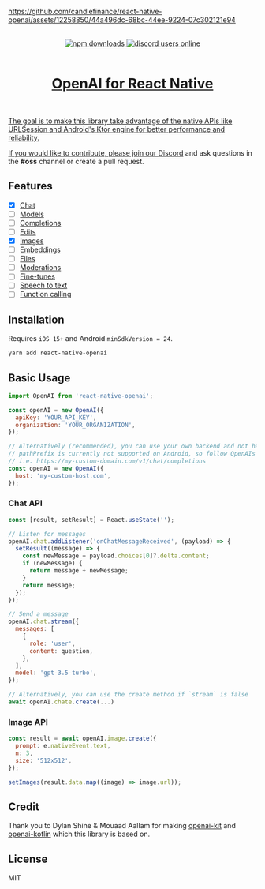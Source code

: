 https://github.com/candlefinance/react-native-openai/assets/12258850/44a496dc-68bc-44ee-9224-07c302121e94

<br/>
<div align="center">
  <a alt="npm" href="https://www.npmjs.com/package/react-native-openai">
      <img alt="npm downloads" src="https://img.shields.io/npm/dm/%40candlefinance%2Freact-native-openai.svg"/>
  </a>
  <a alt="discord users online" href="https://discord.gg/qnAgjxhg6n" 
  target="_blank"
  rel="noopener noreferrer">
    <img alt="discord users online" src="https://img.shields.io/discord/986610142768406548?label=Discord&logo=discord&logoColor=white&cacheSeconds=3600"/>
</div>

<br/>

<h1 align="center">
 OpenAI for React Native
</h1>

<br/>

The goal is to make this library take advantage of the native APIs like URLSession and Android's Ktor engine for better performance and reliability.

If you would like to contribute, please join our [Discord](https://discord.gg/qnAgjxhg6n) and ask questions in the **#oss** channel or create a pull request.

## Features

- [x] [Chat](https://platform.openai.com/docs/api-reference/chat)
- [ ] [Models](https://beta.openai.com/docs/api-reference/models)
- [ ] [Completions](https://beta.openai.com/docs/api-reference/completions)
- [ ] [Edits](https://beta.openai.com/docs/api-reference/edits)
- [x] [Images](https://beta.openai.com/docs/api-reference/images)
- [ ] [Embeddings](https://beta.openai.com/docs/api-reference/embeddings)
- [ ] [Files](https://beta.openai.com/docs/api-reference/files)
- [ ] [Moderations](https://beta.openai.com/docs/api-reference/moderations)
- [ ] [Fine-tunes](https://beta.openai.com/docs/api-reference/fine-tunes)
- [ ] [Speech to text](https://platform.openai.com/docs/guides/speech-to-text)
- [ ] [Function calling](https://platform.openai.com/docs/guides/gpt/function-calling)

## Installation

Requires `iOS 15+` and Android `minSdkVersion = 24`.

```sh
yarn add react-native-openai
```

## Basic Usage

```js
import OpenAI from 'react-native-openai';

const openAI = new OpenAI({
  apiKey: 'YOUR_API_KEY',
  organization: 'YOUR_ORGANIZATION',
});

// Alternatively (recommended), you can use your own backend and not hardcode an API key in your app
// pathPrefix is currently not supported on Android, so follow OpenAIs schema for your backend
// i.e. https://my-custom-domain.com/v1/chat/completions
const openAI = new OpenAI({
  host: 'my-custom-host.com',
});
```

### Chat API

```js
const [result, setResult] = React.useState('');

// Listen for messages
openAI.chat.addListener('onChatMessageReceived', (payload) => {
  setResult((message) => {
    const newMessage = payload.choices[0]?.delta.content;
    if (newMessage) {
      return message + newMessage;
    }
    return message;
  });
});

// Send a message
openAI.chat.stream({
  messages: [
    {
      role: 'user',
      content: question,
    },
  ],
  model: 'gpt-3.5-turbo',
});

// Alternatively, you can use the create method if `stream` is false
await openAI.chate.create(...)
```

### Image API

```js
const result = await openAI.image.create({
  prompt: e.nativeEvent.text,
  n: 3,
  size: '512x512',
});

setImages(result.data.map((image) => image.url));
```

## Credit

Thank you to Dylan Shine & Mouaad Aallam for making [openai-kit](https://github.com/dylanshine/openai-kit) and [openai-kotlin](https://github.com/aallam/openai-kotlin) which this library is based on.

## License

MIT
